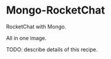 Mongo-RocketChat
===================

RocketChat with Mongo.

All in one image.

TODO: describe details of this recipe.

